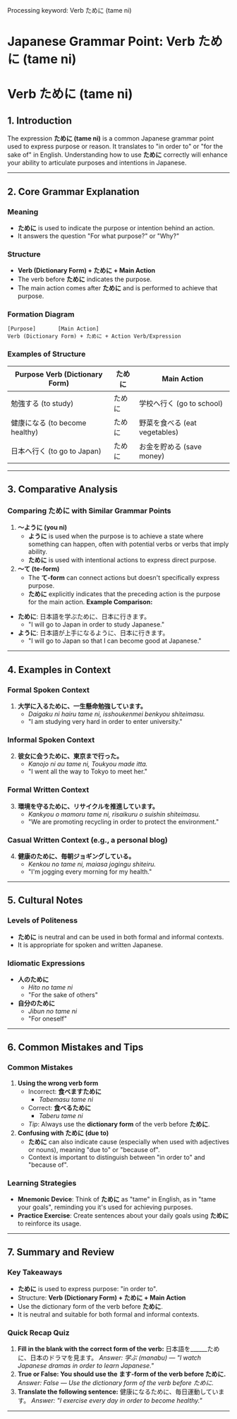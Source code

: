 Processing keyword: Verb ために (tame ni)
# Japanese Grammar Point: Verb ために (tame ni)
# Verb ために (tame ni)
## 1. Introduction
The expression **ために (tame ni)** is a common Japanese grammar point used to express purpose or reason. It translates to "in order to" or "for the sake of" in English. Understanding how to use **ために** correctly will enhance your ability to articulate purposes and intentions in Japanese.

---
## 2. Core Grammar Explanation
### Meaning
- **ために** is used to indicate the purpose or intention behind an action.
- It answers the question "For what purpose?" or "Why?"
### Structure
- **Verb (Dictionary Form) + ために + Main Action**
- The verb before **ために** indicates the purpose.
- The main action comes after **ために** and is performed to achieve that purpose.
### Formation Diagram
```
[Purpose]       [Main Action]
Verb (Dictionary Form) + ために + Action Verb/Expression
```
### Examples of Structure
| Purpose Verb (Dictionary Form) | ために | Main Action |
|-------------------------------|--------|-------------|
| 勉強する (to study)            | ために | 学校へ行く (go to school) |
| 健康になる (to become healthy)  | ために | 野菜を食べる (eat vegetables) |
| 日本へ行く (to go to Japan)     | ために | お金を貯める (save money) |
---
## 3. Comparative Analysis
### Comparing **ために** with Similar Grammar Points
1. **〜ように (you ni)**
   - **ように** is used when the purpose is to achieve a state where something can happen, often with potential verbs or verbs that imply ability.
   - **ために** is used with intentional actions to express direct purpose.
2. **〜て (te-form)**
   - The **て-form** can connect actions but doesn't specifically express purpose.
   - **ために** explicitly indicates that the preceding action is the purpose for the main action.
**Example Comparison:**
- **ために**: 日本語を学ぶために、日本に行きます。
  - "I will go to Japan in order to study Japanese."
- **ように**: 日本語が上手になるように、日本に行きます。
  - "I will go to Japan so that I can become good at Japanese."
---
## 4. Examples in Context
### Formal Spoken Context
1. **大学に入るために、一生懸命勉強しています。**
   - *Daigaku ni hairu tame ni, isshoukenmei benkyou shiteimasu.*
   - "I am studying very hard in order to enter university."
### Informal Spoken Context
2. **彼女に会うために、東京まで行った。**
   - *Kanojo ni au tame ni, Toukyou made itta.*
   - "I went all the way to Tokyo to meet her."
### Formal Written Context
3. **環境を守るために、リサイクルを推進しています。**
   - *Kankyou o mamoru tame ni, risaikuru o suishin shiteimasu.*
   - "We are promoting recycling in order to protect the environment."
### Casual Written Context (e.g., a personal blog)
4. **健康のために、毎朝ジョギングしている。**
   - *Kenkou no tame ni, maiasa jogingu shiteiru.*
   - "I'm jogging every morning for my health."
---
## 5. Cultural Notes
### Levels of Politeness
- **ために** is neutral and can be used in both formal and informal contexts.
- It is appropriate for spoken and written Japanese.
### Idiomatic Expressions
- **人のために**
  - *Hito no tame ni*
  - "For the sake of others"
- **自分のために**
  - *Jibun no tame ni*
  - "For oneself"
---
## 6. Common Mistakes and Tips
### Common Mistakes
1. **Using the wrong verb form**
   - Incorrect: **食べますために**
     - *Tabemasu tame ni*
   - Correct: **食べるために**
     - *Taberu tame ni*
   - *Tip*: Always use the **dictionary form** of the verb before **ために**.
2. **Confusing with ために (due to)**
   - **ために** can also indicate cause (especially when used with adjectives or nouns), meaning "due to" or "because of".
   - Context is important to distinguish between "in order to" and "because of".
### Learning Strategies
- **Mnemonic Device**: Think of **ために** as "tame" in English, as in "tame your goals", reminding you it's used for achieving purposes.
- **Practice Exercise**: Create sentences about your daily goals using **ために** to reinforce its usage.
---
## 7. Summary and Review
### Key Takeaways
- **ために** is used to express purpose: "in order to".
- Structure: **Verb (Dictionary Form) + ために + Main Action**
- Use the dictionary form of the verb before **ために**.
- It is neutral and suitable for both formal and informal contexts.
### Quick Recap Quiz
1. **Fill in the blank with the correct form of the verb:**
   日本語を______ために、日本のドラマを見ます。
   *Answer: 学ぶ (manabu) — "I watch Japanese dramas in order to learn Japanese."*
2. **True or False: You should use the ます-form of the verb before ために.**
   *Answer: False — Use the dictionary form of the verb before ために.*
3. **Translate the following sentence:**
   健康になるために、毎日運動しています。
   *Answer: "I exercise every day in order to become healthy."*
---
